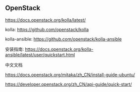 ## OpenStack

https://docs.openstack.org/kolla/latest/

kolla: https://github.com/openstack/kolla

kolla-ansible: https://github.com/openstack/kolla-ansible

安装指南: https://docs.openstack.org/kolla-ansible/latest/user/quickstart.html


中文文档

https://docs.openstack.org/mitaka/zh_CN/install-guide-ubuntu/

https://developer.openstack.org/zh_CN/api-guide/quick-start/


